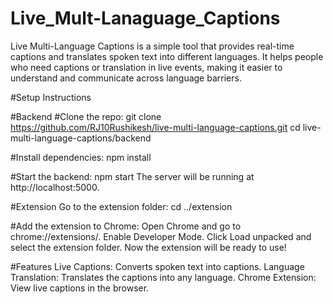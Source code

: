 # Live_Mult-Lanaguage_Captions
 Live Multi-Language Captions is a simple tool that provides real-time captions and translates spoken text into different languages. It helps people who need captions or translation in live events, making it easier to understand and communicate across language barriers.

#Setup Instructions

#Backend
#Clone the repo:
    git clone https://github.com/RJ10Rushikesh/live-multi-language-captions.git
    cd live-multi-language-captions/backend

#Install dependencies:
    npm install

#Start the backend:
    npm start The server will be running at http://localhost:5000.

#Extension
    Go to the extension folder:
    cd ../extension

#Add the extension to Chrome:
    Open Chrome and go to chrome://extensions/.
    Enable Developer Mode.
    Click Load unpacked and select the extension folder.
    Now the extension will be ready to use!

#Features
    Live Captions: Converts spoken text into captions.
    Language Translation: Translates the captions into any language.
    Chrome Extension: View live captions in the browser.
